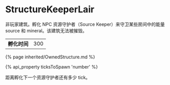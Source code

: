# StructureKeeperLair

<img src="img/keeperLair.png" alt="" align="right" />

非玩家建筑。孵化 NPC 资源守护者（Source Keeper）来守卫某些房间中的能量 source 和 mineral。该建筑无法被摧毁。

<table class="table gameplay-info">
    <tbody>
    <tr>
        <td><strong>孵化时间</strong></td>
        <td>300</td>
    </tr>
    </tbody>
</table>

{% page inherited/OwnedStructure.md %}

{% api_property ticksToSpawn 'number' %}

距离孵化下一个资源守护者还有多少 tick。


